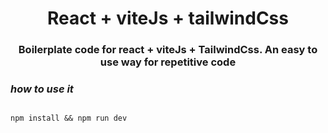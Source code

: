 <h1 align="center" > React + viteJs + tailwindCss </h1>

<h3 align="center" >Boilerplate code for react + viteJs + TailwindCss. An easy to use way for repetitive code </h3>

### **_how to use it_**

```

npm install && npm run dev

```
